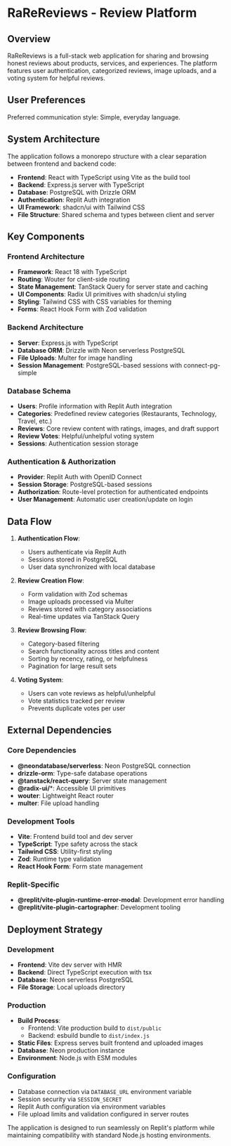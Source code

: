 # RaReReviews - Review Platform

## Overview

RaReReviews is a full-stack web application for sharing and browsing honest reviews about products, services, and experiences. The platform features user authentication, categorized reviews, image uploads, and a voting system for helpful reviews.

## User Preferences

Preferred communication style: Simple, everyday language.

## System Architecture

The application follows a monorepo structure with a clear separation between frontend and backend code:

- **Frontend**: React with TypeScript using Vite as the build tool
- **Backend**: Express.js server with TypeScript
- **Database**: PostgreSQL with Drizzle ORM
- **Authentication**: Replit Auth integration
- **UI Framework**: shadcn/ui with Tailwind CSS
- **File Structure**: Shared schema and types between client and server

## Key Components

### Frontend Architecture
- **Framework**: React 18 with TypeScript
- **Routing**: Wouter for client-side routing
- **State Management**: TanStack Query for server state and caching
- **UI Components**: Radix UI primitives with shadcn/ui styling
- **Styling**: Tailwind CSS with CSS variables for theming
- **Forms**: React Hook Form with Zod validation

### Backend Architecture
- **Server**: Express.js with TypeScript
- **Database ORM**: Drizzle with Neon serverless PostgreSQL
- **File Uploads**: Multer for image handling
- **Session Management**: PostgreSQL-based sessions with connect-pg-simple

### Database Schema
- **Users**: Profile information with Replit Auth integration
- **Categories**: Predefined review categories (Restaurants, Technology, Travel, etc.)
- **Reviews**: Core review content with ratings, images, and draft support
- **Review Votes**: Helpful/unhelpful voting system
- **Sessions**: Authentication session storage

### Authentication & Authorization
- **Provider**: Replit Auth with OpenID Connect
- **Session Storage**: PostgreSQL-based sessions
- **Authorization**: Route-level protection for authenticated endpoints
- **User Management**: Automatic user creation/update on login

## Data Flow

1. **Authentication Flow**:
   - Users authenticate via Replit Auth
   - Sessions stored in PostgreSQL
   - User data synchronized with local database

2. **Review Creation Flow**:
   - Form validation with Zod schemas
   - Image uploads processed via Multer
   - Reviews stored with category associations
   - Real-time updates via TanStack Query

3. **Review Browsing Flow**:
   - Category-based filtering
   - Search functionality across titles and content
   - Sorting by recency, rating, or helpfulness
   - Pagination for large result sets

4. **Voting System**:
   - Users can vote reviews as helpful/unhelpful
   - Vote statistics tracked per review
   - Prevents duplicate votes per user

## External Dependencies

### Core Dependencies
- **@neondatabase/serverless**: Neon PostgreSQL connection
- **drizzle-orm**: Type-safe database operations
- **@tanstack/react-query**: Server state management
- **@radix-ui/***: Accessible UI primitives
- **wouter**: Lightweight React router
- **multer**: File upload handling

### Development Tools
- **Vite**: Frontend build tool and dev server
- **TypeScript**: Type safety across the stack
- **Tailwind CSS**: Utility-first styling
- **Zod**: Runtime type validation
- **React Hook Form**: Form state management

### Replit-Specific
- **@replit/vite-plugin-runtime-error-modal**: Development error handling
- **@replit/vite-plugin-cartographer**: Development tooling

## Deployment Strategy

### Development
- **Frontend**: Vite dev server with HMR
- **Backend**: Direct TypeScript execution with tsx
- **Database**: Neon serverless PostgreSQL
- **File Storage**: Local uploads directory

### Production
- **Build Process**: 
  - Frontend: Vite production build to `dist/public`
  - Backend: esbuild bundle to `dist/index.js`
- **Static Files**: Express serves built frontend and uploaded images
- **Database**: Neon production instance
- **Environment**: Node.js with ESM modules

### Configuration
- Database connection via `DATABASE_URL` environment variable
- Session security via `SESSION_SECRET`
- Replit Auth configuration via environment variables
- File upload limits and validation configured in server routes

The application is designed to run seamlessly on Replit's platform while maintaining compatibility with standard Node.js hosting environments.